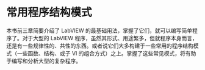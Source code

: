 # 常用程序结构模式

本书前三章简要介绍了 LabVIEW 的最基础用法，掌握了它们，就可以编写简单程序了。对于大型的 LabVIEW 程序，虽然其形式、用途繁多，但就程序本身而言，还是有一些规律性的、共性的东西。或者说它们大多构建于一些常用的程序结构模式（一些函数、结构、或子 VI 的组合方式）之上。掌握了这些常见模式，将有助于编写和分析大型的复杂程序。